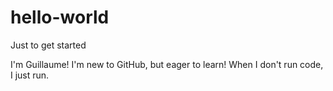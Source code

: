 # hello-world
Just to get started

I'm Guillaume! I'm new to GitHub, but eager to learn! When I don't run code, I just run.
